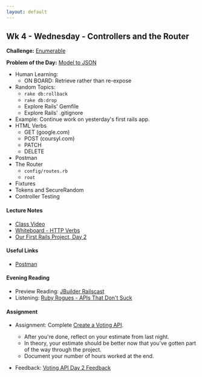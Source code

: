 ```yaml
---
layout: default
---
```


## Wk 4 - Wednesday - Controllers and the Router

**Challenge:** [Enumerable](https://github.com/masonfmatthews/rails_assignments/blob/master/challenges/enumerable_challenge.rb)

**Problem of the Day:** [Model to JSON](https://github.com/masonfmatthews/rails_assignments/blob/master/exercises/model_to_json)

* Human Learning:
  * ON BOARD: Retrieve rather than re-expose
* Random Topics:
  * `rake db:rollback`
  * `rake db:drop`
  * Explore Rails' Gemfile
  * Explore Rails' .gitignore
* Example: Continue work on yesterday's first rails app.
* HTML Verbs
  * GET (google.com)
  * POST (coursyl.com)
  * PATCH
  * DELETE
* Postman
* The Router
  * `config/routes.rb`
  * `root`
* Fixtures
* Tokens and SecureRandom
* Controller Testing

#### Lecture Notes

* [Class Video](https://youtu.be/H5GxnZ_hwbs)
* [Whiteboard - HTTP Verbs](http://tiyd-rails.s3.amazonaws.com/pictures/uploaded_files/000/000/017/original/2.24.16_idempotent.JPG?1456342077)
* [Our First Rails Project, Day 2](https://github.com/tiyd-rails-2016-01/first_rails_app)

#### Useful Links

* [Postman](https://chrome.google.com/webstore/detail/postman-rest-client/fdmmgilgnpjigdojojpjoooidkmcomcm?hl=en)

#### Evening Reading

* Preview Reading: [JBuilder Railscast](http://railscasts.com/episodes/320-jbuilder)
* Listening: [Ruby Rogues - APIs That Don't Suck](https://devchat.tv/ruby-rogues/147-rr-apis-that-dont-suck-with-michele-titolo)

#### Assignment

* Assignment: Complete [Create a Voting API](https://github.com/tiyd-rails-2016-01/voting_api).  
  * After you're done, reflect on your estimate from last night.
  * In theory, your estimate should be better now that you've gotten part of the way through the project.
  * Document your number of hours worked at the end.

* Feedback: [Voting API Day 2 Feedback](feedback)
